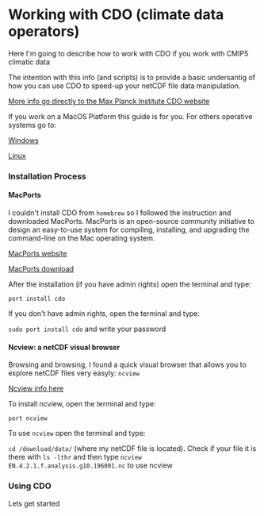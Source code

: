 # Working with CDO (climate data operators)

Here I'm going to describe how to work with CDO if you work with CMIP5 climatic data

The intention with this info (and scripts) is to provide a basic undersantig of how you can use CDO to speed-up your netCDF file data manipulation. 

[More info go directly to the Max Planck Institute CDO website](https://code.mpimet.mpg.de/projects/cdo/)

If you work on a MacOS Platform this guide is for you. For others operative systems go to:

[Windows](https://code.mpimet.mpg.de/projects/cdo/wiki/Win32)

[Linux](https://code.mpimet.mpg.de/projects/cdo/wiki/Linux_Platform)

### Installation Process 

#### MacPorts

I couldn't install CDO from `homebrew` so I followed the instruction and downloaded MacPorts. MacPorts is an open-source community initiative to design an easy-to-use system for compiling, installing, and upgrading the command-line on the Mac operating system. 

[MacPorts website](https://www.macports.org/index.php)

[MacPorts download](https://www.macports.org/install.php)

After the installation (if you have admin rights) open the terminal and type:

  `port install cdo`

If you don't have admin rights, open the terminal and type:

  `sudo port install cdo` and write your password

#### Ncview: a netCDF visual browser

Browsing and browsing, I found a quick visual browser that allows you to explore netCDF files very easyly: `ncview` 

[Ncview info here](http://meteora.ucsd.edu/~pierce/ncview_home_page.html)

To install ncview, open the terminal and type:

  `port ncview`
  
To use `ncview` open the terminal and type:

  `cd /download/data/` (where my netCDF file is located).
  Check if your file it is there with
  `ls -lthr` 
  and then type `ncview EN.4.2.1.f.analysis.g10.196001.nc` to use ncview 

### Using CDO

Lets get started



